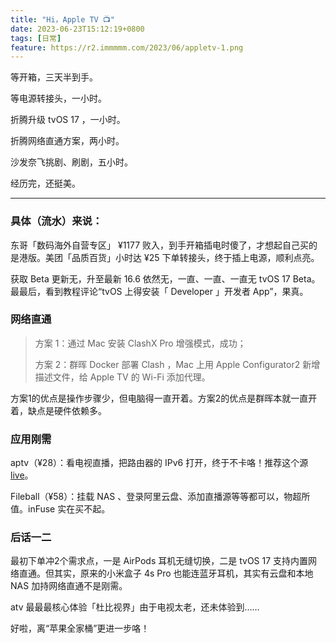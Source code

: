 ```yaml
---
title: "Hi，Apple TV 📺"
date: 2023-06-23T15:12:19+0800
tags: [日常]
feature: https://r2.immmmm.com/2023/06/appletv-1.png
---
```


等开箱，三天半到手。

等电源转接头，一小时。

折腾升级 tvOS 17 ，一小时。

折腾网络直通方案，两小时。

<!--more-->

沙发奈飞挑剧、刷剧，五小时。

经历完，还挺美。

<hr>

### 具体（流水）来说：

东哥「数码海外自营专区」 ¥1177 败入，到手开箱插电时傻了，才想起自己买的是港版。美团「品质百货」小时达 ¥25 下单转接头，终于插上电源，顺利点亮。

获取 Beta 更新无，升至最新 16.6 依然无，一直、一直、一直无 tvOS 17 Beta。最最后，看到教程评论“tvOS 上得安装「 Developer 」开发者 App”，果真。

### 网络直通

> 方案 1：通过 Mac 安装 ClashX Pro 增强模式，成功；
> 
> 方案 2：群晖 Docker 部署 Clash ，Mac 上用 Apple Configurator2 新增描述文件，给 Apple TV 的 Wi-Fi 添加代理。

方案1的优点是操作步骤少，但电脑得一直开着。方案2的优点是群晖本就一直开着，缺点是硬件依赖多。

### 应用刚需

aptv（¥28）：看电视直播，把路由器的 IPv6 打开，终于不卡咯！推荐这个源 [live](https://github.com/fanmingming/live)。

Fileball（¥58）：挂载 NAS 、登录阿里云盘、添加直播源等等都可以，物超所值。inFuse 实在买不起。

### 后话一二

最初下单冲2个需求点，一是 AirPods 耳机无缝切换，二是 tvOS 17 支持内置网络直通。但其实，原来的小米盒子 4s Pro 也能连蓝牙耳机，其实有云盘和本地 NAS 加持网络直通不是刚需。

atv 最最最核心体验「杜比视界」由于电视太老，还未体验到……

好啦，离“苹果全家桶”更进一步咯！